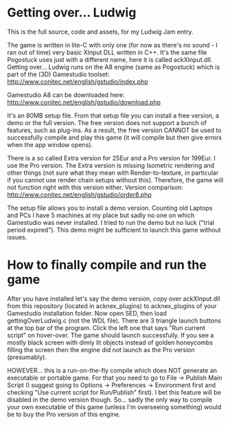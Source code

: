 # Getting over... Ludwig
This is the full source, code and assets, for my Ludwig Jam entry.

The game is written in lite-C with only one (for now as there's no sound - I ran out of time) very basic XInput DLL written in C++. It's the same file Pogostuck uses just with a different name, here it is called ackXInput.dll. 
Getting over... Ludwig runs on the A8 engine (same as Pogostuck) which is part of the (3D) Gamestudio toolset: http://www.conitec.net/english/gstudio/index.php

Gamestudio A8 can be downloaded here: http://www.conitec.net/english/gstudio/download.php

It's an 80MB setup file. From that setup file you can install a free version, a demo or the full version.
The free version does not support a bunch of features, such as plug-ins. As a result, the free version CANNOT be used to successfully compile and play this game (it will compile but then give errors when the app window opens).

There is a so called Extra version for 25Eur and a Pro version for 199Eur. I use the Pro version. The Extra version is missing Isometric rendering and other things (not sure what they mean with Render-to-texture, in particular if you cannot use render chain setups without this). Therefore, the game will not function right with this version either.
Version comparison: http://www.conitec.net/english/gstudio/order8.php

The setup file allows you to install a demo version. Counting old Laptops and PCs I have 5 machines at my place but sadly no one on which Gamestudio was never installed. I tried to run the demo but no luck ("trial period expired").
This demo might be sufficient to launch this game without issues.

# How to finally compile and run the game

After you have installed let's say the demo version, copy over ackXInput.dll from this repository (located in acknex_plugins) to acknex_plugins of your Gamestudio installation folder.
Now open SED, then load gettingOverLudwig.c (not the WDL file). There are 3 triangle launch buttons at the top bar of the program. Click the left one that says "Run current script" on hover-over.
The game should launch successfully. If you see a mostly black screen with dimly lit objects instead of golden honeycombs filling the screen then the engine did not launch as the Pro version (presumably).

HOWEVER... this is a run-on-the-fly compile which does NOT generate an executable or portable game. For that you need to go to File -> Publish Main Script (I suggest going to Options -> Preferences -> Environment first and checking "Use current script for Run/Publish" first). I bet this feature will be disabled in the demo version though.
So... sadly the only way to compile your own executable of this game (unless I'm overseeing something) would be to buy the Pro version of this engine.
